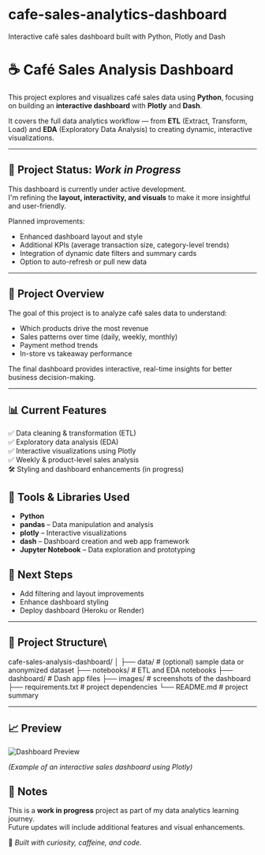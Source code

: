 # cafe-sales-analytics-dashboard
Interactive café sales dashboard built with Python, Plotly and Dash


# ☕ Café Sales Analysis Dashboard

This project explores and visualizes café sales data using **Python**, focusing on building an **interactive dashboard** with **Plotly** and **Dash**.

It covers the full data analytics workflow — from **ETL** (Extract, Transform, Load) and **EDA** (Exploratory Data Analysis) to creating dynamic, interactive visualizations.

---

## 🚧 Project Status: *Work in Progress*

This dashboard is currently under active development.  
I'm refining the **layout, interactivity, and visuals** to make it more insightful and user-friendly.

Planned improvements:
- Enhanced dashboard layout and style  
- Additional KPIs (average transaction size, category-level trends)  
- Integration of dynamic date filters and summary cards  
- Option to auto-refresh or pull new data

---

## 🚀 Project Overview

The goal of this project is to analyze café sales data to understand:
- Which products drive the most revenue  
- Sales patterns over time (daily, weekly, monthly)  
- Payment method trends  
- In-store vs takeaway performance  

The final dashboard provides interactive, real-time insights for better business decision-making.

---


## 📊 Current Features
✅ Data cleaning & transformation (ETL)  
✅ Exploratory data analysis (EDA)  
✅ Interactive visualizations using Plotly  
✅ Weekly & product-level sales analysis  
🛠️ Styling and dashboard enhancements (in progress)


## 🧰  Tools & Libraries Used

- **Python**
- **pandas** – Data manipulation and analysis  
- **plotly** – Interactive visualizations  
- **dash** – Dashboard creation and web app framework  
- **Jupyter Notebook** – Data exploration and prototyping  

## 🚀 Next Steps
- Add filtering and layout improvements  
- Enhance dashboard styling  
- Deploy dashboard (Heroku or Render)

---

## 📂 Project Structure\

cafe-sales-analysis-dashboard/
│
├── data/ # (optional) sample data or anonymized dataset
├── notebooks/ # ETL and EDA notebooks
├── dashboard/ # Dash app files
├── images/ # screenshots of the dashboard
├── requirements.txt # project dependencies
└── README.md # project summary


---

## 📈 Preview

![Dashboard Preview](images/dashboard_preview.png)

*(Example of an interactive sales dashboard using Plotly)*


## 🧾 Notes

This is a **work in progress** project as part of my data analytics learning journey.  
Future updates will include additional features and visual enhancements.


📌 *Built with curiosity, caffeine, and code.*

